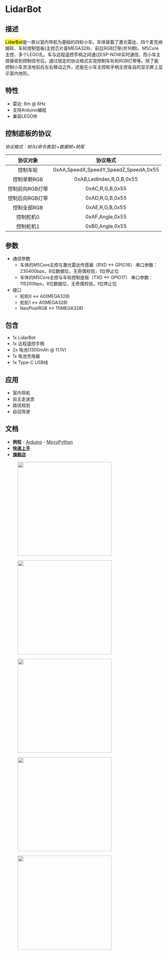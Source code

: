 # LidarBot

## 描述

<mark>LidarBot</mark>是一款以室内导航为基础的四轮小车。车体装载了激光雷达、四个麦克纳姆轮、车轮控制低板(主控芯片是MEGA328)、前后RGB灯带(共16颗)、M5Core主控、多个LEGO孔。车与远程遥控手柄之间通过ESP-NOW实时通信，而小车主控接收到控制信号后，通过规定的协议格式实现控制车轮和RGB灯带等。除了能控制小车灵活地前后左右移动之外，还能在小车主控和手柄主控各自的显示屏上显示室内地形。

## 特性

- 雷达: 8m @ 6Hz
- 支持Arduino编程
- 兼容LEGO件

## 控制底板的协议

*协议格式：帧头(命令类型)+数据帧+帧尾*

| 协议对象          | 协议格式                               |
| :-------------:  |:------------------------------------: |
| 控制车轮          | 0xAA,SpeedX,SpeedY,SpeedZ,SpeedA,0x55 |
| 控制单颗RGB       | 0xAB,LedIndex,R,G,B,0x55              |
| 控制前向RGB灯带    | 0xAC,R,G,B,0x55                       |
| 控制后向RGB灯带    | 0xAD,R,G,B,0x55                       |
| 控制全部RGB       | 0xAE,R,G,B,0x55                       |
| 控制舵机0        | 0xAF,Angle,0x55                       |
| 控制舵机1        | 0xB0,Angle,0x55                       |

## 参数

- 通信参数
    - 车体的M5Core主控与激光雷达传感器（RXD <-> GPIO16）
    串口参数：230400bps，8位数据位，无奇偶校验，1位停止位
    - 车体的M5Core主控与车轮控制底板（TXD <-> GPIO17）
    串口参数：115200bps，8位数据位，无奇偶校验，1位停止位
- 接口
    - 舵机0 <-> A0(MEGA328)
    - 舵机1 <-> A1(MEGA328)
    - NeoPixelRGB <-> 11(MEGA328)

## 包含

- 1x LidarBot
- 1x 远程遥控手柄
- 2x 电池(1300mAh @ 11.1V)
- 1x 电池充电器
- 1x Type-C USB线

## 应用

- 室内导航
- 自主走迷宫
- 路径规划
- 自动驾驶

## 文档
- **例程** - [Arduino](https://github.com/m5stack/Applications-LidarBot/tree/master/LidarBot/Example) - [MicroPython]()
- **[快速上手](zh_CN/file_to_display_null)**
- **[旗舰店](https://www.aliexpress.com/store/product/M5Stack-New-Lidar-Bot-Mini-Car-Lidar-8m-6Hz-McNamm-Wheels-NeoPixel-LED-Bar-with-ESP32/3226069_32951134988.html?spm=a2g1y.12024536.productList_5885013.subject_7)**


<figure>
    <img src="assets/img/product_pics/applications/lidarbot_01.jpg" width="300" height="300">
</figure>

<figure>
    <img src="assets/img/product_pics/applications/lidarbot_02.jpg" width="300" height="300">
</figure>

<figure>
    <img src="assets/img/product_pics/applications/lidarbot_03.jpg" width="300" height="300">
</figure>

<figure>
    <img src="assets/img/product_pics/applications/lidarbot_04.jpg" width="300" height="300">
</figure>

<figure>
    <img src="assets/img/product_pics/applications/lidarbot_05.jpg" width="300" height="300">
</figure>